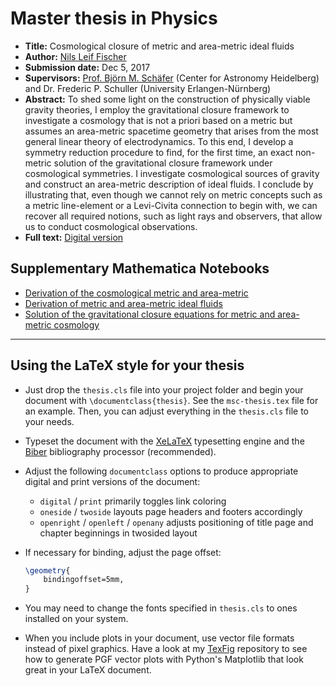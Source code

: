 # Master thesis in Physics

- **Title:** Cosmological closure of metric and area-metric ideal fluids
- **Author:** [Nils Leif Fischer](https://nilsleiffischer.de)
- **Submission date:** Dec 5, 2017
- **Supervisors:** [Prof. Björn M. Schäfer](http://www.ita.uni-heidelberg.de/~spirou/) (Center for Astronomy Heidelberg) and Dr. Frederic P. Schuller (University Erlangen-Nürnberg)
- **Abstract:** To shed some light on the construction of physically viable gravity theories, I employ the gravitational closure framework to investigate a cosmology that is not a priori based on a metric but assumes an area-metric spacetime geometry that arises from the most general linear theory of electrodynamics. To this end, I develop a symmetry reduction procedure to find, for the first time, an exact non-metric solution of the gravitational closure framework under cosmological symmetries. I investigate cosmological sources of gravity and construct an area-metric description of ideal fluids. I conclude by illustrating that, even though we cannot rely on metric concepts such as a metric line-element or a Levi-Civita connection to begin with, we can recover all required notions, such as light rays and observers, that allow us to conduct cosmological observations.
- **Full text:** [Digital version](dist/msc_digital.pdf)

## Supplementary Mathematica Notebooks

- [Derivation of the cosmological metric and area-metric](nb/1_cosmological_geometry.nb)
- [Derivation of metric and area-metric ideal fluids](nb/2_cosmological_matter.nb)
- [Solution of the gravitational closure equations for metric and area-metric cosmology](nb/3_constructive_cosmology.nb)

---

## Using the LaTeX style for your thesis

- Just drop the `thesis.cls` file into your project folder and begin your document with `\documentclass{thesis}`. See the `msc-thesis.tex` file for an example. Then, you can adjust everything in the `thesis.cls` file to your needs.

- Typeset the document with the [XeLaTeX](http://www.xelatex.org/) typesetting engine and the [Biber](http://biblatex-biber.sourceforge.net) bibliography processor (recommended).

- Adjust the following `documentclass` options to produce appropriate digital and print versions of the document:

	- `digital` / `print` primarily toggles link coloring
	- `oneside` / `twoside` layouts page headers and footers accordingly
	- `openright` / `openleft` / `openany` adjusts positioning of title page and chapter beginnings in twosided layout

- If necessary for binding, adjust the page offset:

	```tex
	\geometry{
		bindingoffset=5mm,
	}
	```

- You may need to change the fonts specified in `thesis.cls` to ones installed on your system.

- When you include plots in your document, use vector file formats instead of pixel graphics. Have a look at my [TexFig](https://github.com/nilsleiffischer/texfig) repository to see how to generate PGF vector plots with Python's Matplotlib that look great in your LaTeX document.
